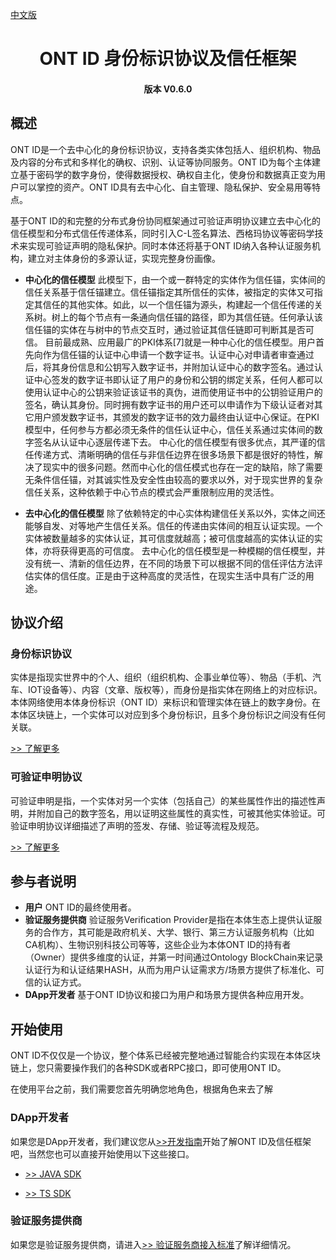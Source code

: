 [中文版](./README_cn.md)


<h1 align="center">ONT ID 身份标识协议及信任框架 </h1>
<h4 align="center">版本 V0.6.0 </h4>

## 概述

ONT ID是一个去中心化的身份标识协议，支持各类实体包括人、组织机构、物品及内容的分布式和多样化的确权、识别、认证等协同服务。ONT ID为每个主体建立基于密码学的数字身份，使得数据授权、确权自主化，使身份和数据真正变为用户可以掌控的资产。ONT ID具有去中心化、自主管理、隐私保护、安全易用等特点。

基于ONT ID的和完整的分布式身份协同框架通过可验证声明协议建立去中心化的信任模型和分布式信任传递体系，同时引入C-L签名算法、西格玛协议等密码学技术来实现可验证声明的隐私保护。同时本体还将基于ONT ID纳入各种认证服务机构，建立对主体身份的多源认证，实现完整身份画像。

* **中心化的信任模型**
此模型下，由一个或一群特定的实体作为信任锚，实体间的信任关系基于信任锚建立。信任锚指定其所信任的实体，被指定的实体又可指定其信任的其他实体。如此，以一个信任锚为源头，构建起一个信任传递的关系树。树上的每个节点有一条通向信任锚的路径，即为其信任链。任何承认该信任锚的实体在与树中的节点交互时，通过验证其信任链即可判断其是否可信。
目前最成熟、应用最广的PKI体系[7]就是一种中心化的信任模型。用户首先向作为信任锚的认证中心申请一个数字证书。认证中心对申请者审查通过后，将其身份信息和公钥写入数字证书，并附加认证中心的数字签名。通过认证中心签发的数字证书即认证了用户的身份和公钥的绑定关系，任何人都可以使用认证中心的公钥来验证该证书的真伪，进而使用证书中的公钥验证用户的签名，确认其身份。同时拥有数字证书的用户还可以申请作为下级认证者对其它用户颁发数字证书，其颁发的数字证书的效力最终由认证中心保证。在PKI模型中，任何参与方都必须无条件的信任认证中心，信任关系通过实体间的数字签名从认证中心逐层传递下去。
中心化的信任模型有很多优点，其严谨的信任传递方式、清晰明确的信任与非信任边界在很多场景下都是很好的特性，解决了现实中的很多问题。然而中心化的信任模式也存在一定的缺陷，除了需要无条件信任锚，对其诚实性及安全性由较高的要求以外，对于现实世界的复杂信任关系，这种依赖于中心节点的模式会严重限制应用的灵活性。

* **去中心化的信任模型** 
除了依赖特定的中心实体构建信任关系以外，实体之间还能够自发、对等地产生信任关系。信任的传递由实体间的相互认证实现。一个实体被数量越多的实体认证，其可信度就越高；被可信度越高的实体认证的实体，亦将获得更高的可信度。
去中心化的信任模型是一种模糊的信任模型，并没有统一、清新的信任边界，在不同的场景下可以根据不同的信任评估方法评估实体的信任度。正是由于这种高度的灵活性，在现实生活中具有广泛的用途。

## 协议介绍

### **身份标识协议**

实体是指现实世界中的个人、组织（组织机构、企事业单位等）、物品（手机、汽车、IOT设备等）、内容（文章、版权等），而身份是指实体在网络上的对应标识。本体网络使用本体身份标识（ONT ID）来标识和管理实体在链上的数字身份。在本体区块链上，一个实体可以对应到多个身份标识，且多个身份标识之间没有任何关联。

[>> 了解更多](http://git.ont.network/??)

### **可验证申明协议**

可验证申明是指，一个实体对另一个实体（包括自己）的某些属性作出的描述性声明，并附加自己的数字签名，用以证明这些属性的真实性，可被其他实体验证。可验证申明协议详细描述了声明的签发、存储、验证等流程及规范。

[>> 了解更多](http://git.ont.network/??)

## 参与者说明

* **用户** ONT ID的最终使用者。 
* **验证服务提供商** 验证服务Verification Provider是指在本体生态上提供认证服务的合作方，其可能是政府机关、大学、银行、第三方认证服务机构（比如CA机构）、生物识别科技公司等等，这些企业为本体ONT ID的持有者（Owner）提供多维度的认证，并第一时间通过Ontology BlockChain来记录认证行为和认证结果HASH，从而为用户认证需求方/场景方提供了标准化、可信的认证方式。
* **DApp开发者** 基于ONT ID协议和接口为用户和场景方提供各种应用开发。


## 开始使用

ONT ID不仅仅是一个协议，整个体系已经被完整地通过智能合约实现在本体区块链上，您只需要操作我们的各种SDK或者RPC接口，即可使用ONT ID。

在使用平台之前，我们需要您首先明确您地角色，根据角色来去了解

### DApp开发者
如果您是DApp开发者，我们建议您从[>>开发指南](./docs/en/get_started.md)开始了解ONT ID及信任框架吧，当然您也可以直接开始使用以下这些接口。

* [>> JAVA SDK](ont-sdk-java.md) 

* [>> TS SDK](ont-sdk-ts.md)  

### 验证服务提供商
如果您是验证服务提供商，请进入[>> 验证服务商接入标准](./docs/en/verification_provider_specification.md)了解详细情况。




